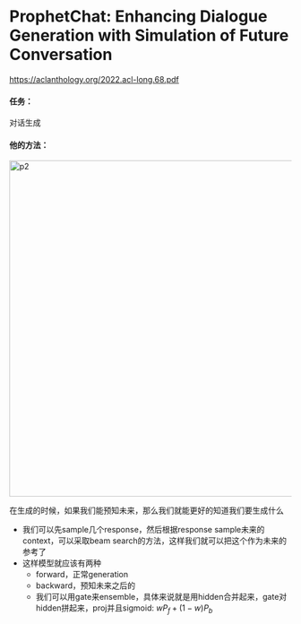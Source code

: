# ProphetChat: Enhancing Dialogue Generation with Simulation of Future Conversation

https://aclanthology.org/2022.acl-long.68.pdf

#### 任务：

对话生成

#### 他的方法：

<img src="https://p.ipic.vip/z7np1d.png" alt="p2" width="600"/>

在生成的时候，如果我们能预知未来，那么我们就能更好的知道我们要生成什么

* 我们可以先sample几个response，然后根据response sample未来的context，可以采取beam search的方法，这样我们就可以把这个作为未来的参考了
* 这样模型就应该有两种
  * forward，正常generation
  * backward，预知未来之后的
  * 我们可以用gate来ensemble，具体来说就是用hidden合并起来，gate对hidden拼起来，proj并且sigmoid: $wP_f+(1-w)P_b$

